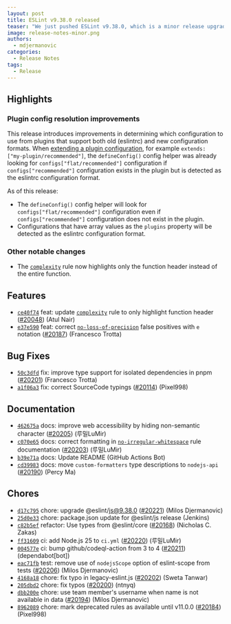 ```yaml
---
layout: post
title: ESLint v9.38.0 released
teaser: "We just pushed ESLint v9.38.0, which is a minor release upgrade of ESLint. This release adds some new features and fixes several bugs found in the previous release."
image: release-notes-minor.png
authors:
  - mdjermanovic
categories:
  - Release Notes
tags:
  - Release
---
```


## Highlights

### Plugin config resolution improvements

This release introduces improvements in determining which configuration to use from plugins that support both old (eslintrc) and new configuration formats. When [extending a plugin configuration](/docs/latest/use/configure/configuration-files#using-configurations-from-plugins), for example `extends: ["my-plugin/recommended"]`, the `defineConfig()` config helper was already looking for `configs["flat/recommended"]` configuration if `configs["recommended"]` configuration exists in the plugin but is detected as the eslintrc configuration format.

As of this release:

* The `defineConfig()` config helper will look for `configs["flat/recommended"]` configuration even if `configs["recommended"]` configuration does not exist in the plugin.
* Configurations that have array values as the `plugins` property will be detected as the eslintrc configuration format.

### Other notable changes

* The [`complexity`](/docs/latest/rules/complexity) rule now highlights only the function header instead of the entire function.






## Features


* [`ce40f74`](https://github.com/eslint/eslint/commit/ce40f74efd45f66d9fbfc6f78ce622ee72008485) feat: update [`complexity`](/docs/rules/complexity) rule to only highlight function header ([#20048](https://github.com/eslint/eslint/issues/20048)) (Atul Nair)
* [`e37e590`](https://github.com/eslint/eslint/commit/e37e590aae2a7fcca4d3a9adc1379ad466e5c5d1) feat: correct [`no-loss-of-precision`](/docs/rules/no-loss-of-precision) false positives with `e` notation ([#20187](https://github.com/eslint/eslint/issues/20187)) (Francesco Trotta)






## Bug Fixes


* [`50c3dfd`](https://github.com/eslint/eslint/commit/50c3dfd98065622765a51a8ddb1e70c44fc5a4cb) fix: improve type support for isolated dependencies in pnpm ([#20201](https://github.com/eslint/eslint/issues/20201)) (Francesco Trotta)
* [`a1f06a3`](https://github.com/eslint/eslint/commit/a1f06a350c4155c4dbf39bf932a38d71d70f1b65) fix: correct SourceCode typings ([#20114](https://github.com/eslint/eslint/issues/20114)) (Pixel998)




## Documentation


* [`462675a`](https://github.com/eslint/eslint/commit/462675af8a811f9ca984efaedbdc5b46b13ced7a) docs: improve web accessibility by hiding non-semantic character ([#20205](https://github.com/eslint/eslint/issues/20205)) (루밀LuMir)
* [`c070e65`](https://github.com/eslint/eslint/commit/c070e65f6bb9e38d06a89ba2b3261781bec3d397) docs: correct formatting in [`no-irregular-whitespace`](/docs/rules/no-irregular-whitespace) rule documentation ([#20203](https://github.com/eslint/eslint/issues/20203)) (루밀LuMir)
* [`b39e71a`](https://github.com/eslint/eslint/commit/b39e71a2130ae1ea3fbc19b19f5b951eb625722a) docs: Update README (GitHub Actions Bot)
* [`cd39983`](https://github.com/eslint/eslint/commit/cd3998314876a4fad6463d9011bc73778ccc1fd9) docs: move `custom-formatters` type descriptions to `nodejs-api` ([#20190](https://github.com/eslint/eslint/issues/20190)) (Percy Ma)








## Chores


* [`d17c795`](https://github.com/eslint/eslint/commit/d17c795bf1624e0604998482b98e6bb6bff39045) chore: upgrade @eslint/js@9.38.0 ([#20221](https://github.com/eslint/eslint/issues/20221)) (Milos Djermanovic)
* [`25d0e33`](https://github.com/eslint/eslint/commit/25d0e33270e08baed09dbee2cdd56a8e5cd9da0f) chore: package.json update for @eslint/js release (Jenkins)
* [`c82b5ef`](https://github.com/eslint/eslint/commit/c82b5efa1fc91900e029efa23e688fad67fc17fa) refactor: Use types from @eslint/core ([#20168](https://github.com/eslint/eslint/issues/20168)) (Nicholas C. Zakas)
* [`ff31609`](https://github.com/eslint/eslint/commit/ff31609f195654d448954210ba4d31e921d463e8) ci: add Node.js 25 to `ci.yml` ([#20220](https://github.com/eslint/eslint/issues/20220)) (루밀LuMir)
* [`004577e`](https://github.com/eslint/eslint/commit/004577eda2f2f4b2829e0364f8b41893cebfc859) ci: bump github/codeql-action from 3 to 4 ([#20211](https://github.com/eslint/eslint/issues/20211)) (dependabot[bot])
* [`eac71fb`](https://github.com/eslint/eslint/commit/eac71fb77113de7bf199ff20c6ee44cefcb59848) test: remove use of `nodejsScope` option of eslint-scope from tests ([#20206](https://github.com/eslint/eslint/issues/20206)) (Milos Djermanovic)
* [`4168a18`](https://github.com/eslint/eslint/commit/4168a18b7efd8facbbd71cd44a62942a9f656a30) chore: fix typo in legacy-eslint.js ([#20202](https://github.com/eslint/eslint/issues/20202)) (Sweta Tanwar)
* [`205dbd2`](https://github.com/eslint/eslint/commit/205dbd2d9272e761574c478e3b0181f7b89ed0f6) chore: fix typos ([#20200](https://github.com/eslint/eslint/issues/20200)) (ntnyq)
* [`dbb200e`](https://github.com/eslint/eslint/commit/dbb200e3604e63bba23a18d40089ca44604835ed) chore: use team member's username when name is not available in data ([#20194](https://github.com/eslint/eslint/issues/20194)) (Milos Djermanovic)
* [`8962089`](https://github.com/eslint/eslint/commit/8962089edbd978b43513576387a134036b8e2d36) chore: mark deprecated rules as available until v11.0.0 ([#20184](https://github.com/eslint/eslint/issues/20184)) (Pixel998)


